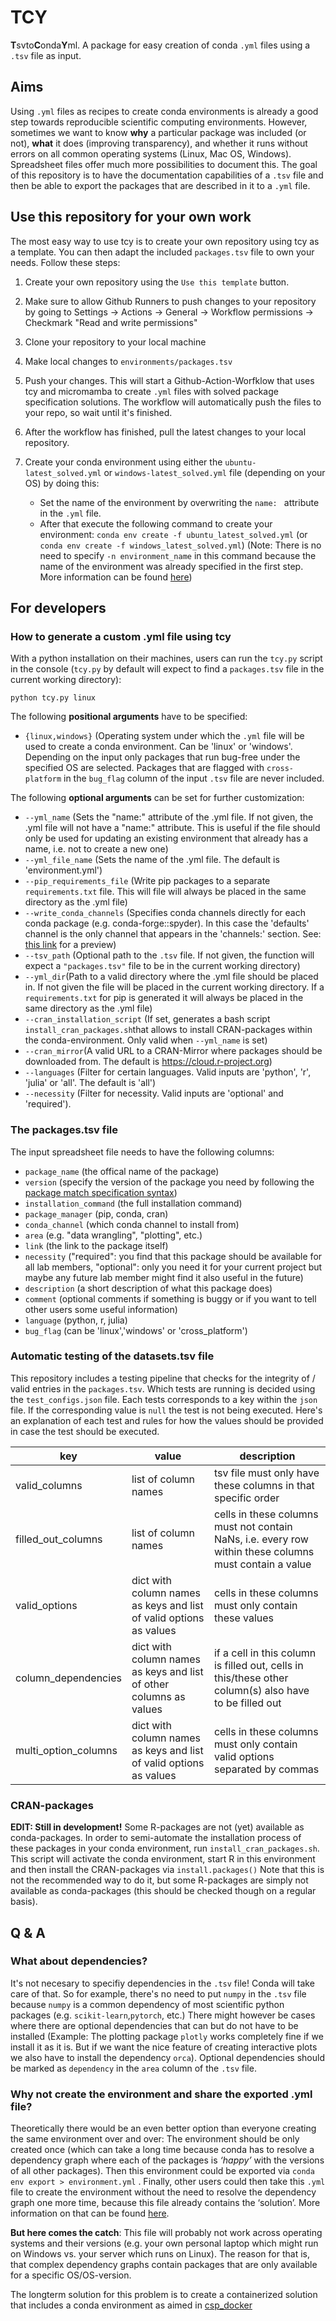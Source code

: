 # TCY
**T**svto**C**onda**Y**ml. A package for easy creation of conda `.yml` files using a `.tsv` file as input.

## Aims
Using `.yml` files as recipes to create conda environments is already a good step towards reproducible scientific computing environments. However, sometimes we want to know **why** a particular package was included (or not), **what** it does (improving transparency), and whether it runs without errors on all common operating systems (Linux, Mac OS, Windows). Spreadsheet files offer much more possibilities to document this. The goal of this repository is to have the documentation capabilities of a `.tsv` file and then be able to export the packages that are described in it to a `.yml` file.

## Use this repository for your own work

The most easy way to use tcy is to create your own repository using tcy as a template. You can then adapt the included `packages.tsv` file to own your needs. Follow these steps:

1. Create your own repository using the `Use this template` button.

2. Make sure to allow Github Runners to push changes to your repository by going to Settings → Actions → General → Workflow permissions → Checkmark "Read and write permissions"

3. Clone your repository to your local machine

4. Make local changes to `environments/packages.tsv`

5. Push your changes. This will start a Github-Action-Worfklow that uses tcy and micromamba to create `.yml` files with solved package specification solutions. The workflow will automatically push the files to your repo, so wait until it's finished.

6. After the workflow has finished, pull the latest changes to your local repository.

7. Create your conda environment using either the `ubuntu-latest_solved.yml` or `windows-latest_solved.yml` file (depending on your OS) by doing this:

   * Set the name of the environment by overwriting the `name: ` attribute in the `.yml` file.
   * After that execute the following command to create your environment: `conda env create -f ubuntu_latest_solved.yml` (or `conda env create -f windows_latest_solved.yml`)
   (Note: There is no need to specify `-n environment_name` in this command because the name of the environment was already specified in the first step.
   More information can be found [here](https://docs.conda.io/projects/conda/en/latest/user-guide/tasks/manage-environments.html#creating-an-environment-from-an-environment-yml-file))

## For developers
### How to generate a custom .yml file using tcy
With a python installation on their machines, users can run the  `tcy.py` script in the console (`tcy.py` by default will expect to find a `packages.tsv` file in the current working directory):

 `python tcy.py linux`

The following **positional arguments** have to be specified:

- `{linux,windows}` (Operating system under which the `.yml` file will be used to create a conda environment. Can be 'linux' or 'windows'. Depending on the input only packages that run bug-free under the specified OS are  selected. Packages that are flagged with `cross-platform` in the `bug_flag` column of the input `.tsv` file are never included.

The following **optional arguments** can be set for further customization:

- `--yml_name` (Sets the \"name:\" attribute of the .yml file. If not given, the .yml file will not have a \"name:\" attribute. This is useful if the file should only be used for updating an existing environment that already has a name, i.e. not to create a new one)
- `--yml_file_name` (Sets the name of the .yml file. The default is 'environment.yml')
- `--pip_requirements_file` (Write pip packages to a separate `requirements.txt` file. This will file will always be placed in the same directory as the .yml file)
- `--write_conda_channels` (Specifies conda channels directly for each conda package (e.g. conda-forge::spyder). In this case the \'defaults\' channel is the only channel that appears in the \'channels:\' section. See: [this link](https://stackoverflow.com/a/65983247/8792159) for a preview)
- `--tsv_path` (Optional path to the `.tsv` file. If not given, the function will expect a  `"packages.tsv"` file to be in the current working directory)
- `--yml_dir`(Path to a valid directory where the .yml file should be placed in. If not given the file will  be placed in the current working directory. If a `requirements.txt` for pip is generated it will always be placed in the same directory  as the .yml file)
- `--cran_installation_script` (If set, generates a bash script `install_cran_packages.sh`that allows to install CRAN-packages within the conda-environment. Only valid when `--yml_name` is set)
- `--cran_mirror`(A valid URL to a CRAN-Mirror where packages should be downloaded from. The default is https://cloud.r-project.org)
- `--languages` (Filter for certain languages. Valid inputs are 'python', 'r', 'julia' or 'all'. The default is 'all')
- `--necessity` (Filter for necessity. Valid inputs are 'optional' and 'required').

### The packages.tsv file
The input spreadsheet file needs to have the following columns:
- `package_name` (the offical name of the package)
- `version` (specify the version of the package you need by following the [package match specification syntax](https://docs.conda.io/projects/conda-build/en/latest/resources/package-spec.html#package-match-specifications))
- `installation_command` (the full installation command)
- `package_manager` (pip, conda, cran)
- `conda_channel` (which conda channel to install from)
- `area` (e.g. "data wrangling", "plotting", etc.)
- `link` (the link to the package itself)
- `necessity` ("required": you find that this package should be available for all lab members, "optional": only you need it for your current project but maybe any future lab member might find it also useful in the future)
- `description` (a short description of what this package does)
- `comment` (optional comments if something is buggy or if you want to tell other users some useful information)
- `language` (python, r, julia)
- `bug_flag` (can be 'linux','windows' or 'cross_platform')

### Automatic testing of the datasets.tsv file

This repository includes a testing pipeline that checks for the integrity of / valid entries in the `packages.tsv`. Which tests are running is decided using the `test_configs.json` file. Each tests corresponds to a key within the `json` file. If the corresponding value is `null` the test is not being executed. Here's an explanation of each test and rules for how the values should be provided in case the test should be executed.

| key                 | value                                                              | description                                                                                            |
|---------------------|--------------------------------------------------------------------|--------------------------------------------------------------------------------------------------------|
| valid_columns       | list of column names                                               | tsv file must only have these columns in that specific order                                           |
| filled_out_columns  | list of column names                                               | cells in these columns must not contain NaNs, i.e. every row within these columns must contain a value |
| valid_options       | dict with column names as keys and list of valid options as values | cells in these columns must only contain these values                                                  |
| column_dependencies | dict with column names as keys and list of other columns as values | if a cell in this column is filled out, cells in this/these other column(s) also have to be filled out |
| multi_option_columns| dict with column names as keys and list of valid options as values | cells in these columns must only contain valid options separated by commas                             |

### CRAN-packages
**EDIT: Still in development!**
Some R-packages are not (yet) available as conda-packages. In order to semi-automate the installation process of these packages in your conda environment, run `install_cran_packages.sh`. This script will activate the conda environment, start R in this environment and then install the CRAN-packages via `install.packages()` Note that this is not the recommended way to do it, but some R-packages are simply not available as conda-packages (this should be checked though on a regular basis).

## Q & A

### What about dependencies?

It's not necesary to specifiy dependencies in the `.tsv` file! Conda will take care of that. So for example, there's no need to put `numpy` in the `.tsv` file because `numpy` is a common dependency of most scientific python packages (e.g. `scikit-learn`,`pytorch`, etc.) There might however be cases where there are optional dependencies that can but do not have to be installed (Example: The plotting package `plotly` works completely fine if we install it as it is. But if we want the nice feature of creating interactive plots we also have to install the dependency `orca`). Optional dependencies should be marked as `dependency` in the `area` column of the `.tsv` file.

### Why not create the  environment and share the exported .yml file?
Theoretically there would be an even better option than everyone creating the same environment over and over: The environment should be only created once (which can take a long time because conda has to resolve a dependency graph where each of the packages is *‘happy’* with the versions of all other packages). Then this environment could be exported via `conda env export > environment.yml` . Finally, other users could then take this `.yml` file to create the environment without the need to resolve the dependency graph one more time, because this file already contains the ‘solution’. More information on that can be found [here](https://docs.conda.io/projects/conda/en/latest/user-guide/tasks/manage-environments.html#exporting-the-environment-yml-file).

**But here comes the catch**: This file will probably not work across operating systems and their versions (e.g. your own personal laptop which might run on Windows vs. your server which runs on Linux). The reason for that is, that complex dependency graphs contain packages that are only available for a specific OS/OS-version.

The longterm solution for this problem is to create a containerized solution that includes a conda environment as aimed in [csp_docker](https://github.com/JohannesWiesner/csp_neurodocker)
